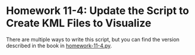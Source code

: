 # Homework 11-4: Update the Script to Create KML Files to Visualize

There are multiple ways to write this script, but you can find the version described in the book in [homework-11-4.py](./homework-11-4.py).
